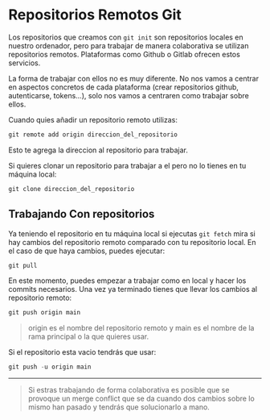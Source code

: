 # Repositorios Remotos Git

Los repositorios que creamos con `git init` son repositorios locales en nuestro ordenador, pero para trabajar de manera colaborativa se utilizan repositorios remotos. Plataformas como Github o Gitlab ofrecen estos servicios.

La forma de trabajar con ellos no es muy diferente. No nos vamos a centrar en aspectos concretos de cada plataforma (crear repositorios github, autenticarse, tokens...), solo nos vamos a centraren como trabajar sobre ellos.

Cuando quies añadir un repositorio remoto utilizas:

```powershell
git remote add origin direccion_del_repositorio
```

Esto te agrega la direccion al repositorio para trabajar.

Si quieres clonar un repositorio para trabajar a el pero no lo tienes en tu máquina local:

```powershell
git clone direccion_del_repositorio
```

## Trabajando Con repositorios

Ya teniendo el repositorio en tu máquina local si ejecutas `git fetch` mira si hay cambios del repositorio remoto comparado con tu repositorio local. En el caso de que haya cambios, puedes ejecutar:

```powershell
git pull
```

En este momento, puedes empezar a trabajar como en local y hacer los commits necesarios. Una vez ya terminado tienes que llevar los cambios al repositorio remoto:

```powershell
git push origin main
```

>origin es el nombre del repositorio remoto y main es el nombre de la rama principal o la que quieres usar.

Si el repositorio esta vacio tendrás que usar:

```powershell
git push -u origin main
```

---

>Si estras trabajando de forma colaborativa es posible que se provoque un merge conflict que se da cuando dos cambios sobre lo mismo han pasado y tendrás que solucionarlo a mano.

